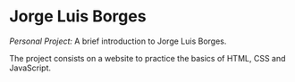 # Jorge Luis Borges

_Personal Project:_ A brief introduction to Jorge Luis Borges.

The project consists on a website to practice the basics of HTML, CSS and JavaScript.